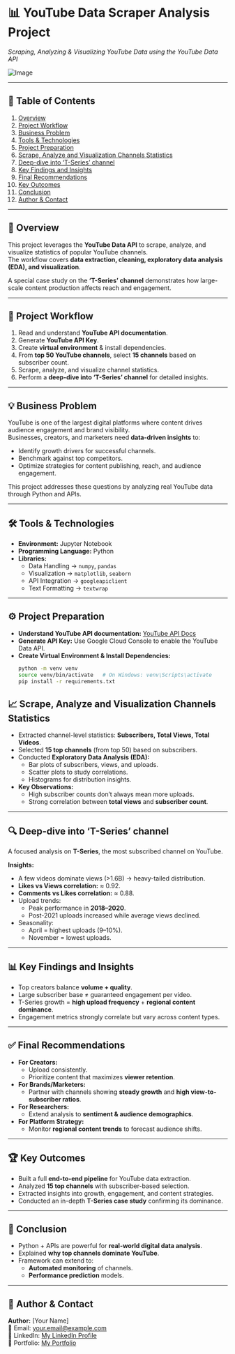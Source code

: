 # 📊 YouTube Data Scraper Analysis Project  
_Scraping, Analyzing & Visualizing YouTube Data using the YouTube Data API_

![Image]()

---

## 📑 Table of Contents  
1. [Overview](#overview)  
2. [Project Workflow](#project-workflow)  
3. [Business Problem](#business-problem)  
4. [Tools & Technologies](#tools--technologies)  
5. [Project Preparation](#project-preparation)  
6. [Scrape, Analyze and Visualization Channels Statistics](#scrape-analyze-and-visualization-channels-statistics)  
7. [Deep-dive into ‘T-Series’ channel](#deep-dive-into-t-series-channel)  
8. [Key Findings and Insights](#key-findings-and-insights)  
9. [Final Recommendations](#final-recommendations)  
10. [Key Outcomes](#key-outcomes)  
11. [Conclusion](#conclusion)  
12. [Author & Contact](#author--contact)  

---

## 📌 Overview  
This project leverages the **YouTube Data API** to scrape, analyze, and visualize statistics of popular YouTube channels.  
The workflow covers **data extraction, cleaning, exploratory data analysis (EDA), and visualization**.  

A special case study on the **‘T-Series’ channel** demonstrates how large-scale content production affects reach and engagement.  

---

## 🔄 Project Workflow  
1. Read and understand **YouTube API documentation**.  
2. Generate **YouTube API Key**.  
3. Create **virtual environment** & install dependencies.  
4. From **top 50 YouTube channels**, select **15 channels** based on subscriber count.  
5. Scrape, analyze, and visualize channel statistics.  
6. Perform a **deep-dive into ‘T-Series’ channel** for detailed insights.  

---

## 💡 Business Problem  
YouTube is one of the largest digital platforms where content drives audience engagement and brand visibility.  
Businesses, creators, and marketers need **data-driven insights** to:  
- Identify growth drivers for successful channels.  
- Benchmark against top competitors.  
- Optimize strategies for content publishing, reach, and audience engagement.  

This project addresses these questions by analyzing real YouTube data through Python and APIs.  

---

## 🛠 Tools & Technologies  
- **Environment:** Jupyter Notebook  
- **Programming Language:** Python  
- **Libraries:**  
  - Data Handling → `numpy`, `pandas`  
  - Visualization → `matplotlib`, `seaborn`  
  - API Integration → `googleapiclient`  
  - Text Formatting → `textwrap`  

---

## ⚙️ Project Preparation  
- **Understand YouTube API documentation:** [YouTube API Docs](https://developers.google.com/youtube/v3)  
- **Generate API Key:** Use Google Cloud Console to enable the YouTube Data API.  
- **Create Virtual Environment & Install Dependencies:**  
  ```bash
  python -m venv venv
  source venv/bin/activate   # On Windows: venv\Scripts\activate
  pip install -r requirements.txt

## 📈 Scrape, Analyze and Visualization Channels Statistics  
- Extracted channel-level statistics: **Subscribers, Total Views, Total Videos**.  
- Selected **15 top channels** (from top 50) based on subscribers.  
- Conducted **Exploratory Data Analysis (EDA):**  
  - Bar plots of subscribers, views, and uploads.  
  - Scatter plots to study correlations.  
  - Histograms for distribution insights.  
- **Key Observations:**  
  - High subscriber counts don’t always mean more uploads.  
  - Strong correlation between **total views** and **subscriber count**.  

---

## 🔍 Deep-dive into ‘T-Series’ channel  
A focused analysis on **T-Series**, the most subscribed channel on YouTube.  

**Insights:**  
- A few videos dominate views (>1.6B) → heavy-tailed distribution.  
- **Likes vs Views correlation:** ≈ 0.92.  
- **Comments vs Likes correlation:** ≈ 0.88.  
- Upload trends:  
  - Peak performance in **2018–2020**.  
  - Post-2021 uploads increased while average views declined.  
- Seasonality:  
  - April = highest uploads (9–10%).  
  - November = lowest uploads.  

---

## 📊 Key Findings and Insights  
- Top creators balance **volume + quality**.  
- Large subscriber base ≠ guaranteed engagement per video.  
- T-Series growth = **high upload frequency** + **regional content dominance**.  
- Engagement metrics strongly correlate but vary across content types.  

---

## ✅ Final Recommendations  
- **For Creators:**  
  - Upload consistently.  
  - Prioritize content that maximizes **viewer retention**.  
- **For Brands/Marketers:**  
  - Partner with channels showing **steady growth** and **high view-to-subscriber ratios**.  
- **For Researchers:**  
  - Extend analysis to **sentiment & audience demographics**.  
- **For Platform Strategy:**  
  - Monitor **regional content trends** to forecast audience shifts.  

---

## 🏆 Key Outcomes  
- Built a full **end-to-end pipeline** for YouTube data extraction.  
- Analyzed **15 top channels** with subscriber-based selection.  
- Extracted insights into growth, engagement, and content strategies.  
- Conducted an in-depth **T-Series case study** confirming its dominance.  

---

## 📌 Conclusion  
- Python + APIs are powerful for **real-world digital data analysis**.  
- Explained **why top channels dominate YouTube**.  
- Framework can extend to:  
  - **Automated monitoring** of channels.  
  - **Performance prediction** models.  

---

## 👤 Author & Contact  
**Author:** [Your Name]  
📧 Email: your.email@example.com  
💼 LinkedIn: [My LinkedIn Profile](https://www.linkedin.com/in/bhaskar-pal-2k02/)  
💼 Portfolio: [My Portfolio](https://bhaskarpal1707.github.io/portfolio/)  

